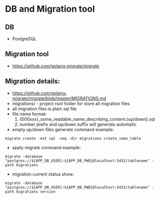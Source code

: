 # DB and Migration tool

## DB
* PostgreSQL


## Migration tool
* https://github.com/golang-migrate/migrate

## Migration details:
* https://github.com/golang-migrate/migrate/blob/master/MIGRATIONS.md
* migrations/ - project root folder for store all migration files
* all migration files is plain sql file
* file name format:
    1. {000xxx}_some_readable_name_describing_content.{up/down}.sql
    1. number prefix and up/down suffix will generate automatic
* empty up/down files generate command example:
```
migrate create -ext sql -seq -dir migrations create_some_table
```
* apply migrate command example:
```
migrate -database "postgres://${APP_DB_USER}:${APP_DB_PWD}@localhost:5432/tablename" -path migrations
```
* migration current status show:
```
migrate -database "postgres://${APP_DB_USER}:${APP_DB_PWD}@localhost:5432/tablename" -path migrations version
```